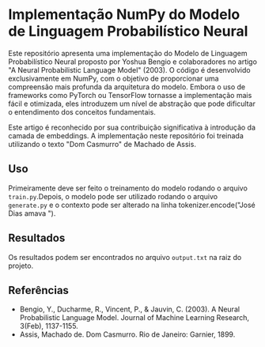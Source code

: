 # Implementação NumPy do Modelo de Linguagem Probabilístico Neural

Este repositório apresenta uma implementação do Modelo de Linguagem Probabilístico Neural proposto por Yoshua Bengio e colaboradores no artigo "A Neural Probabilistic Language Model" (2003). O código é desenvolvido exclusivamente em NumPy, com o objetivo de proporcionar uma compreensão mais profunda da arquitetura do modelo. Embora o uso de frameworks como PyTorch ou TensorFlow tornasse a implementação mais fácil e otimizada, eles introduzem um nível de abstração que pode dificultar o entendimento dos conceitos fundamentais.

Este artigo é reconhecido por sua contribuição significativa à introdução da camada de embeddings. A implementação neste repositório foi treinada utilizando o texto "Dom Casmurro" de Machado de Assis.

## Uso

Primeiramente deve ser feito o treinamento do modelo rodando o arquivo `train.py`.Depois, o modelo pode ser utilizado rodando o arquivo `generate.py` e o contexto pode ser alterado na linha tokenizer.encode("José Dias amava ").

## Resultados

Os resultados podem ser encontrados no arquivo `output.txt` na raiz do projeto.

## Referências

- Bengio, Y., Ducharme, R., Vincent, P., & Jauvin, C. (2003). A Neural Probabilistic Language Model. Journal of Machine Learning Research, 3(Feb), 1137-1155.
- Assis, Machado de. Dom Casmurro. Rio de Janeiro: Garnier, 1899.